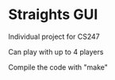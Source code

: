 # Straights GUI

Individual project for CS247

Can play with up to 4 players

Compile the code with "make"